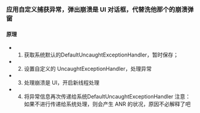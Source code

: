 ### 应用自定义捕获异常，弹出崩溃是 UI 对话框，代替洗他那个的崩溃弹窗

#### 原理

 - 1. 获取系统默认的DefaultUncaughtExceptionHandler，暂时保存；
 - 2. 设置自定义的 UncaughtExceptionHandler，处理异常
 - 3. 处理崩溃是 UI，开启新线程处理
 - 4. 将异常信息再次传递给系统DefaultUncaughtExceptionHandler
      注意：如果不进行传递给系统处理，则会产生 ANR 的状况，原因不必解释了吧